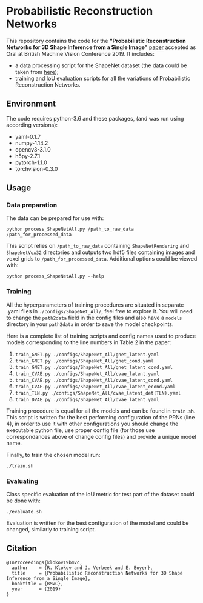 # Probabilistic Reconstruction Networks
This repository contains the code for the **"Probabilistic Reconstruction Networks for 3D Shape Inference from a Single Image"** [paper]() accepted as Oral at British Machine Vision Conference 2019. It includes:
- a data processing script for the ShapeNet dataset (the data could be taken from [here](https://github.com/chrischoy/3D-R2N2));
- training and IoU evaluation scripts for all the variations of Probabilistic Reconstruction Networks.

## Environment
The code requires python-3.6 and these packages, (and was run using according versions):
- yaml-0.1.7
- numpy-1.14.2
- opencv3-3.1.0
- h5py-2.7.1
- pytorch-1.1.0
- torchvision-0.3.0

## Usage
### Data preparation
The data can be prepared for use with:
```
python process_ShapeNetAll.py /path_to_raw_data /path_for_processed_data
```
This script relies on `/path_to_raw_data` containing `ShapeNetRendering` and `ShapeNetVox32` directories and outputs two hdf5 files containing images and voxel grids to `/path_for_processed_data`. Additional options could be viewed with:
```
python process_ShapeNetAll.py --help
```

### Training
All the hyperparameters of training procedures are situated in separate .yaml files in `./configs/ShapeNet_All/`, feel free to explore it. You will need to change the `path2data` field in the config files and also have a `models` directory in your `path2data` in order to save the model checkpoints.

Here is a complete list of training scripts and config names used to produce models corresponding to the line numbers in Table 2 in the paper:
1. `train_GNET.py ./configs/ShapeNet_All/gnet_latent.yaml`
2. `train_GNET.py ./configs/ShapeNet_All/gnet_cond.yaml`
3. `train_GNET.py ./configs/ShapeNet_All/gnet_latent_cond.yaml`
4. `train_CVAE.py ./configs/ShapeNet_All/cvae_latent.yaml`
5. `train_CVAE.py ./configs/ShapeNet_All/cvae_latent_cond.yaml`
6. `train_CVAE.py ./configs/ShapeNet_All/cvae_latent_econd.yaml`
7. `train_TLN.py ./configs/ShapeNet_All/cvae_latent_det(TLN).yaml`
8. `train_DVAE.py ./configs/ShapeNet_All/dvae_latent.yaml`

Training procedure is equal for all the models and can be found in `train.sh`. This script is written for the best performing configuration of the PRNs (line 4), in order to use it with other configurations you should change the executable python file, use proper config file (for those use correspondances above of change config files) and provide a unique model name.

Finally, to train the chosen model run:
```
./train.sh
```

### Evaluating
Class specific evaluation of the IoU metric for test part of the dataset could be done with:
```
./evaluate.sh
```
Evaluation is written for the best configuration of the model and could be changed, similarly to training script.

## Citation
```
@InProceedings{klokov19bmvc,
  author    = {R. Klokov and J. Verbeek and E. Boyer},
  title     = {Probabilistic Reconstruction Networks for 3D Shape Inference from a Single Image},
  booktitle = {BMVC},
  year      = {2019}
}
```
